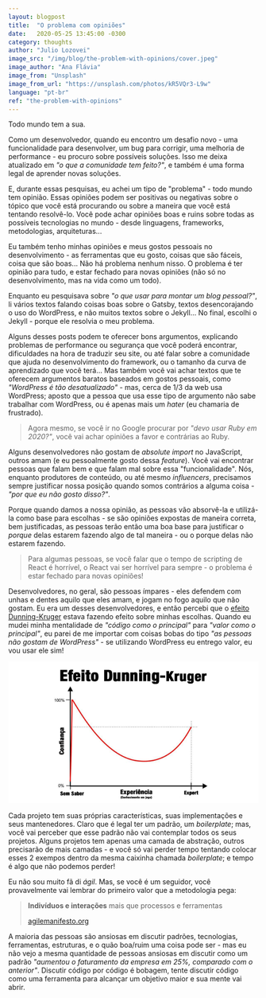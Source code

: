 ```yaml
---
layout: blogpost
title:  "O problema com opiniões"
date:   2020-05-25 13:45:00 -0300
category: thoughts
author: "Julio Lozovei"
image_src: "/img/blog/the-problem-with-opinions/cover.jpeg"
image_author: "Ana Flávia"
image_from: "Unsplash"
image_from_url: "https://unsplash.com/photos/kR5VQr3-L9w"
language: "pt-br"
ref: "the-problem-with-opinions"
---
```

Todo mundo tem a sua.
<!--more-->
Como um desenvolvedor, quando eu encontro um desafio novo - uma funcionalidade para desenvolver, um bug para corrigir, uma melhoria de performance - eu procuro sobre possíveis soluções. Isso me deixa atualizado em _"o que a comunidade tem feito?"_, e também é uma forma legal de aprender novas soluções.

E, durante essas pesquisas, eu achei um tipo de "problema" - todo mundo tem opinião. Essas opiniões podem ser positivas ou negativas sobre o tópico que você está procurando ou sobre a maneira que você está tentando resolvê-lo. Você pode achar opiniões boas e ruins sobre todas as possíveis tecnologias no mundo - desde linguagens, frameworks, metodologias, arquiteturas...

Eu também tenho minhas opiniões e meus gostos pessoais no desenvolvimento - as ferramentas que eu gosto, coisas que são fáceis, coisa que são boas... Não há problema nenhum nisso. O problema é ter opinião para tudo, e estar fechado para novas opiniões (não só no desenvolvimento, mas na vida como um todo).

Enquanto eu pesquisava sobre _"o que usar para montar um blog pessoal?"_, li vários textos falando coisas boas sobre o Gatsby, textos desencorajando o uso do WordPress, e não muitos textos sobre o Jekyll... No final, escolhi o Jekyll - porque ele resolvia o meu problema.

Alguns desses posts podem te oferecer bons argumentos, explicando problemas de performance ou segurança que você poderá encontrar, dificuldades na hora de traduzir seu site, ou até falar sobre a comunidade que ajuda no desenvolvimento do framework, ou o tamanho da curva de aprendizado que você terá... Mas também você vai achar textos que te oferecem argumentos baratos baseados em gostos pessoais, como _"WordPress é tão desatualizado"_ - mas, cerca de 1/3 da web usa WordPress; aposto que a pessoa que usa esse tipo de argumento não sabe trabalhar com WordPress, ou é apenas mais um _hater_ (eu chamaria de frustrado).

> Agora mesmo, se você ir no Google procurar por _"devo usar Ruby em 2020?"_, você vai achar opiniões a favor e contrárias ao Ruby.

Alguns desenvolvedores não gostam de _absolute import_ no JavaScript, outros amam (e eu pessoalmente gosto dessa _feature_). Você vai encontrar pessoas que falam bem e que falam mal sobre essa "funcionalidade". Nós, enquanto produtores de conteúdo, ou até mesmo _influencers_, precisamos sempre justificar nossa posição quando somos contrários a alguma coisa - _"por que eu não gosto disso?"_.

Porque quando damos a nossa opinião, as pessoas vão absorvê-la e utilizá-la como base para escolhas - se são opiniões expostas de maneira correta, bem justificadas, as pessoas terão então uma boa base para justificar o _porque_ delas estarem fazendo algo de tal maneira - ou o porque delas não estarem fazendo.

> Para algumas pessoas, se você falar que o tempo de scripting de React é horrível, o React vai ser horrível para sempre - o problema é estar fechado para novas opiniões!

Desenvolvedores, no geral, são pessoas ímpares - eles defendem com unhas e dentes aquilo que eles amam, e jogam no fogo aquilo que não gostam. Eu era um desses desenvolvedores, e então percebi que o [efeito Dunning-Kruger](https://pt.wikipedia.org/wiki/Efeito_Dunning-Kruger) estava fazendo efeito sobre minhas escolhas. Quando eu mudei minha mentalidade de _"código como o principal"_ para _"valor como o principal"_, eu parei de me importar com coisas bobas do tipo _"as pessoas não gostam de WordPress"_ - se utilizando WordPress eu entrego valor, eu vou usar ele sim!

![ilustração sobre o efeito Dunning-Kruger](/img/blog/the-problem-with-opinions/efeito-dunning-kruger.png)

Cada projeto tem suas próprias características, suas implementações e seus mantenedores. Claro que é legal ter um padrão, um _boilerplate_; mas, você vai perceber que esse padrão não vai contemplar todos os seus projetos. Alguns projetos tem apenas uma camada de abstração, outros precisarão de mais camadas - e você só vai perder tempo tentando colocar esses 2 exempos dentro da mesma caixinha chamada _boilerplate_; e tempo é algo que não podemos perder!

Eu não sou muito fã di _ágil_. Mas, se você é um seguidor, você provavelmente vai lembrar do primeiro valor que a metodologia pega:

> **Indivíduos e interações** mais que processos e ferramentas
>
> [agilemanifesto.org](https://agilemanifesto.org/iso/ptbr/manifesto.html)

A maioria das pessoas são ansiosas em discutir padrões, tecnologias, ferramentas, estruturas, e o quão boa/ruim uma coisa pode ser - mas eu não vejo a mesma quantidade de pessoas ansiosas em discutir como um padrão _"aumentou o faturamento da empresa em 25%, comparado com o anterior"_. Discutir código por código é bobagem, tente discutir código como uma ferramenta para alcançar um objetivo maior e sua mente vai abrir.
